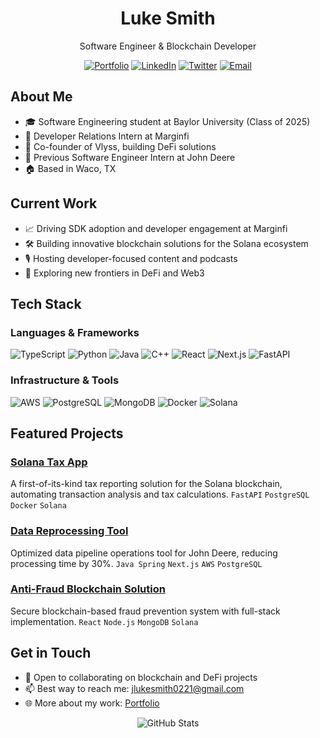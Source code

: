 <div align="center">
  <h1>Luke Smith</h1>
  <p>Software Engineer & Blockchain Developer</p>
  
  [![Portfolio](https://img.shields.io/badge/Portfolio-000000?style=for-the-badge&logo=About.me&logoColor=white)](https://lukesmith25.github.io/PortfolioWebsite/)
  [![LinkedIn](https://img.shields.io/badge/LinkedIn-0077B5?style=for-the-badge&logo=linkedin&logoColor=white)](https://www.linkedin.com/in/lukesmith2025/)
  [![Twitter](https://img.shields.io/badge/Twitter-1DA1F2?style=for-the-badge&logo=twitter&logoColor=white)](https://x.com/LukeSmith_X)
  [![Email](https://img.shields.io/badge/Email-D14836?style=for-the-badge&logo=gmail&logoColor=white)](mailto:jlukesmith0221@gmail.com)
</div>

## About Me
- 🎓 Software Engineering student at Baylor University (Class of 2025)
- 💼 Developer Relations Intern at Marginfi
- 🌱 Co-founder of Vlyss, building DeFi solutions
- 🔧 Previous Software Engineer Intern at John Deere
- 🏠 Based in Waco, TX

## Current Work
- 📈 Driving SDK adoption and developer engagement at Marginfi
- 🛠️ Building innovative blockchain solutions for the Solana ecosystem
- 🎙️ Hosting developer-focused content and podcasts
- 🚀 Exploring new frontiers in DeFi and Web3

## Tech Stack
### Languages & Frameworks
![TypeScript](https://img.shields.io/badge/TypeScript-007ACC?style=flat-square&logo=typescript&logoColor=white)
![Python](https://img.shields.io/badge/Python-3776AB?style=flat-square&logo=python&logoColor=white)
![Java](https://img.shields.io/badge/Java-ED8B00?style=flat-square&logo=openjdk&logoColor=white)
![C++](https://img.shields.io/badge/C++-00599C?style=flat-square&logo=cplusplus&logoColor=white)
![React](https://img.shields.io/badge/React-20232A?style=flat-square&logo=react&logoColor=61DAFB)
![Next.js](https://img.shields.io/badge/Next.js-000000?style=flat-square&logo=nextdotjs&logoColor=white)
![FastAPI](https://img.shields.io/badge/FastAPI-009688?style=flat-square&logo=fastapi&logoColor=white)

### Infrastructure & Tools
![AWS](https://img.shields.io/badge/AWS-232F3E?style=flat-square&logo=amazonaws&logoColor=white)
![PostgreSQL](https://img.shields.io/badge/PostgreSQL-316192?style=flat-square&logo=postgresql&logoColor=white)
![MongoDB](https://img.shields.io/badge/MongoDB-4EA94B?style=flat-square&logo=mongodb&logoColor=white)
![Docker](https://img.shields.io/badge/Docker-2496ED?style=flat-square&logo=docker&logoColor=white)
![Solana](https://img.shields.io/badge/Solana-9945FF?style=flat-square&logo=solana&logoColor=white)

## Featured Projects
### [Solana Tax App](https://github.com/LukeSmith25)
A first-of-its-kind tax reporting solution for the Solana blockchain, automating transaction analysis and tax calculations.
`FastAPI` `PostgreSQL` `Docker` `Solana`

### [Data Reprocessing Tool](https://github.com/LukeSmith25)
Optimized data pipeline operations tool for John Deere, reducing processing time by 30%.
`Java Spring` `Next.js` `AWS` `PostgreSQL`

### [Anti-Fraud Blockchain Solution](https://github.com/LukeSmith25)
Secure blockchain-based fraud prevention system with full-stack implementation.
`React` `Node.js` `MongoDB` `Solana`

## Get in Touch
- 💬 Open to collaborating on blockchain and DeFi projects
- 📫 Best way to reach me: [jlukesmith0221@gmail.com](mailto:jlukesmith0221@gmail.com)
- 🌐 More about my work: [Portfolio](https://lukesmith25.github.io/PortfolioWebsite/)

<div align="center">
  <img src="https://github-readme-stats.vercel.app/api?username=LukeSmith25&show_icons=true&theme=dark" alt="GitHub Stats" />
</div>
